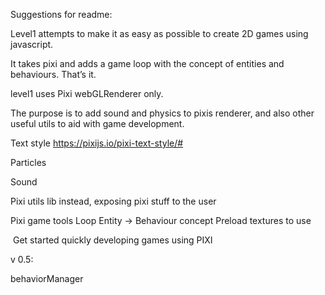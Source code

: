 
Suggestions for readme:

Level1 attempts to make it as easy as possible to create 2D games using javascript.

It takes pixi and adds a game loop with the concept of entities and behaviours. That’s it.

level1 uses Pixi webGLRenderer only.

The purpose is to add sound and physics to pixis renderer, and also other useful utils to aid with game development.

Text style
https://pixijs.io/pixi-text-style/#

Particles
<Insert particle editor>

Sound
<Insert sound generator>

Pixi utils lib instead, exposing pixi stuff to the user

Pixi game tools
Loop
Entity -> Behaviour concept
Preload textures to use

 Get started quickly developing games using PIXI


v 0.5:

behaviorManager
